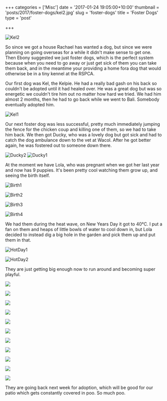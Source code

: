 +++
categories = ['Misc']
date = '2017-01-24 19:05:00+10:00'
thumbnail = 'posts/2017/foster-dogs/kel2.jpg'
slug = 'foster-dogs'
title = 'Foster Dogs'
type = 'post'

+++

![Kel2](kel2.jpg "Kel the Kelpie")

So since we got a house Rachael has wanted a dog, but since we were planning on going overseas for a while it didn't make sense to get one. Then Ebony suggested we just foster dogs, which is the perfect system because when you need to go away or just get sick of them you can take them back, and in the meantime your providing a home fora dog that would otherwise be in a tiny kennel at the RSPCA.

Our first dog was Kel, the Kelpie. He had a really bad gash on his back so couldn't be adopted until it had healed over. He was a great dog but was so energetic we couldn't tire him out no matter how hard we tried. We had him almost 2 months, then he had to go back while we went to Bali. Somebody eventually adopted him.

![Kel1](kel1.jpg "Kel the Kelpie")

Our next foster dog was less successful, pretty much immediately jumping the fence for the chicken coup and killing one of them, so we had to take him back. We then got Ducky, who was a lovely dog but got sick and had to catch the dog ambulance down to the vet at Wacol. After he got better again, he was fostered out to someone down there.

![Ducky2](ducky2.jpg "Ducky") ![Ducky1](ducky1.jpg "Ducky")

At the moment we have Lola, who was pregnant when we got her last year and now has 9 puppies. It's been pretty cool watching them grow up, and seeing the birth itself.

![Birth1](birth1.jpg "Lola with puppies")

![Birth2](birth2.jpg "Lola with puppies")

![Birth3](birth3.jpg)

![Birth4](birth4.jpg)

We had them during the heat wave, on New Years Day it got to 40°C. I put a fan on them and heaps of little bowls of water to cool down in, but Lola decided to instead dig a big hole in the garden and pick them up and put them in that.

![HotDay1](hotday1.jpg "Escaping the heat")

![HotDay2](hotday2.jpg "Escaping the heat")

They are just getting big enough now to run around and becoming super playful.

![](p1.jpg)

![](p2.jpg)

![](p3.jpg)

![](p4.jpg)

![](p5.jpg)

![](p6.jpg)

![](p7.jpg)

![](p8.jpg)

![](p9.jpg)

![](p10.jpg)

![](p11.jpg)

They are going back next week for adoption, which will be good for our patio which gets constantly covered in poo. So much poo.